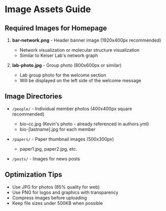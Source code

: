 # Image Assets Guide

## Required Images for Homepage

1. **bar-network.png** - Header banner image (1920x400px recommended)
   - Network visualization or molecular structure visualization
   - Similar to Keiser Lab's network graph

2. **lab-photo.jpg** - Group photo (800x600px or similar)
   - Lab group photo for the welcome section
   - Will be displayed on the left side of the welcome message

## Image Directories

- `/people/` - Individual member photos (400x400px square recommended)
  - bio-cc.jpg (Kevin's photo - already referenced in authors.yml)
  - bio-[lastname].jpg for each member

- `/papers/` - Paper thumbnail images (500x300px)
  - paper1.jpg, paper2.jpg, etc.

- `/posts/` - Images for news posts

## Optimization Tips

- Use JPG for photos (85% quality for web)
- Use PNG for logos and graphics with transparency
- Compress images before uploading
- Keep file sizes under 500KB when possible